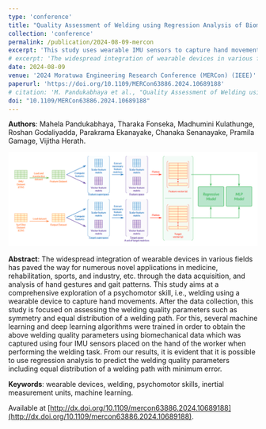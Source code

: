 ```yaml
---
type: 'conference'
title: "Quality Assessment of Welding using Regression Analysis of Biomechanical Data"
collection: 'conference'
permalink: /publication/2024-08-09-mercon
excerpt: 'This study uses wearable IMU sensors to capture hand movements during welding, applying machine learning and deep learning to predict welding quality parameters (such as symmetry and path distribution) through regression analysis with minimal error.'
# excerpt: 'The widespread integration of wearable devices in various fields has paved the way for numerous novel applications in medicine, rehabilitation, sports, and industry, etc. through the data acquisition, and analysis of hand gestures and gait patterns. This study aims at a comprehensive exploration of a psychomotor skill, i.e., welding using a wearable device to capture hand movements. After the data collection, this study is focused on assessing the welding quality parameters such as symmetry and equal distribution of a welding path. For this, several machine learning and deep learning algorithms were trained in order to obtain the above welding quality parameters using biomechanical data which was captured using four IMU sensors placed on the hand of the worker when performing the welding task. From our results, it is evident that it is possible to use regression analysis to predict the welding quality parameters including equal distribution of a welding path with minimum error.'
date: 2024-08-09
venue: '2024 Moratuwa Engineering Research Conference (MERCon) (IEEE)'
paperurl: 'https://doi.org/10.1109/MERCon63886.2024.10689188'
# citation: 'M. Pandukabhaya et al., "Quality Assessment of Welding using Regression Analysis of Biomechanical Data," <i>2024 Moratuwa Engineering Research Conference (MERCon)</i>, Moratuwa, Sri Lanka, 2024, pp. 376-381, doi: 10.1109/MERCon63886.2024.10689188.'
doi: "10.1109/MERCon63886.2024.10689188"
---
```


**Authors**: Mahela Pandukabhaya, Tharaka Fonseka, Madhumini Kulathunge, Roshan Godaliyadda, Parakrama Ekanayake, Chanaka Senanayake, Pramila Gamage, Vijitha Herath.

![Pipeline of data pre-processing and feature extraction](/images/mercon_welding_overall.png)

**Abstract**: The widespread integration of wearable devices in various fields has paved the way for numerous novel applications in medicine, rehabilitation, sports, and industry, etc. through the data acquisition, and analysis of hand gestures and gait patterns. This study aims at a comprehensive exploration of a psychomotor skill, i.e., welding using a wearable device to capture hand movements. After the data collection, this study is focused on assessing the welding quality parameters such as symmetry and equal distribution of a welding path. For this, several machine learning and deep learning algorithms were trained in order to obtain the above welding quality parameters using biomechanical data which was captured using four IMU sensors placed on the hand of the worker when performing the welding task. From our results, it is evident that it is possible to use regression analysis to predict the welding quality parameters including equal distribution of a welding path with minimum error.

**Keywords**: wearable devices, welding, psychomotor skills, inertial measurement units, machine learning.

Available at [http://dx.doi.org/10.1109/mercon63886.2024.10689188](http://dx.doi.org/10.1109/mercon63886.2024.10689188).
